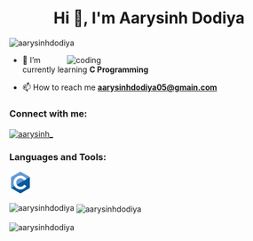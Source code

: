 <h1 align="center">Hi 👋, I'm Aarysinh Dodiya</h1>
<p align="left"> <img src="https://komarev.com/ghpvc/?username=aarysinhdodiya&label=Profile%20views&color=0e75b6&style=flat" alt="aarysinhdodiya" /> </p>
<img align="right"alt="coding"width="400"src="https://user-images.githubusercontent.com/55389276/140866485-8fb1c876-9a8f-4d6a-98dc-08c4981eaf70.gif">

- 🌱 I’m currently learning **C Programming**

- 📫 How to reach me **aarysinhdodiya05@gmain.com**

<h3 align="left">Connect with me:</h3>
<p align="left">
<a href="https://instagram.com/aarysinh_" target="blank"><img align="center" src="https://raw.githubusercontent.com/rahuldkjain/github-profile-readme-generator/master/src/images/icons/Social/instagram.svg" alt="aarysinh_" height="30" width="40" /></a>
</p>

<h3 align="left">Languages and Tools:</h3>
<p align="left"> <a href="https://www.cprogramming.com/" target="_blank" rel="noreferrer"> <img src="https://raw.githubusercontent.com/devicons/devicon/master/icons/c/c-original.svg" alt="c" width="40" height="40"/> </a> </p>

<p><img align="left" src="https://github-readme-stats.vercel.app/api/top-langs?username=aarysinhdodiya&show_icons=true&locale=en&layout=compact" alt="aarysinhdodiya" /></p>

<p>&nbsp;<img align="center" src="https://github-readme-stats.vercel.app/api?username=aarysinhdodiya&show_icons=true&locale=en" alt="aarysinhdodiya" /></p>

<p><img align="center" src="https://github-readme-streak-stats.herokuapp.com/?user=aarysinhdodiya&" alt="aarysinhdodiya" /></p> 
